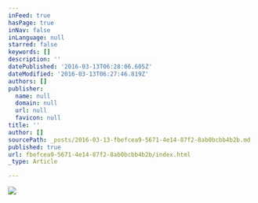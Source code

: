 ```yaml
---
inFeed: true
hasPage: true
inNav: false
inLanguage: null
starred: false
keywords: []
description: ''
datePublished: '2016-03-13T06:28:06.605Z'
dateModified: '2016-03-13T06:27:46.819Z'
authors: []
publisher:
  name: null
  domain: null
  url: null
  favicon: null
title: ''
author: []
sourcePath: _posts/2016-03-13-fbefcea9-5671-4e14-87f2-8ab0bcbb4b2b.md
published: true
url: fbefcea9-5671-4e14-87f2-8ab0bcbb4b2b/index.html
_type: Article

---
```

![](https://the-grid-user-content.s3-us-west-2.amazonaws.com/1ee9ea25-5b1f-4db5-a593-99ba82f14759.jpg)